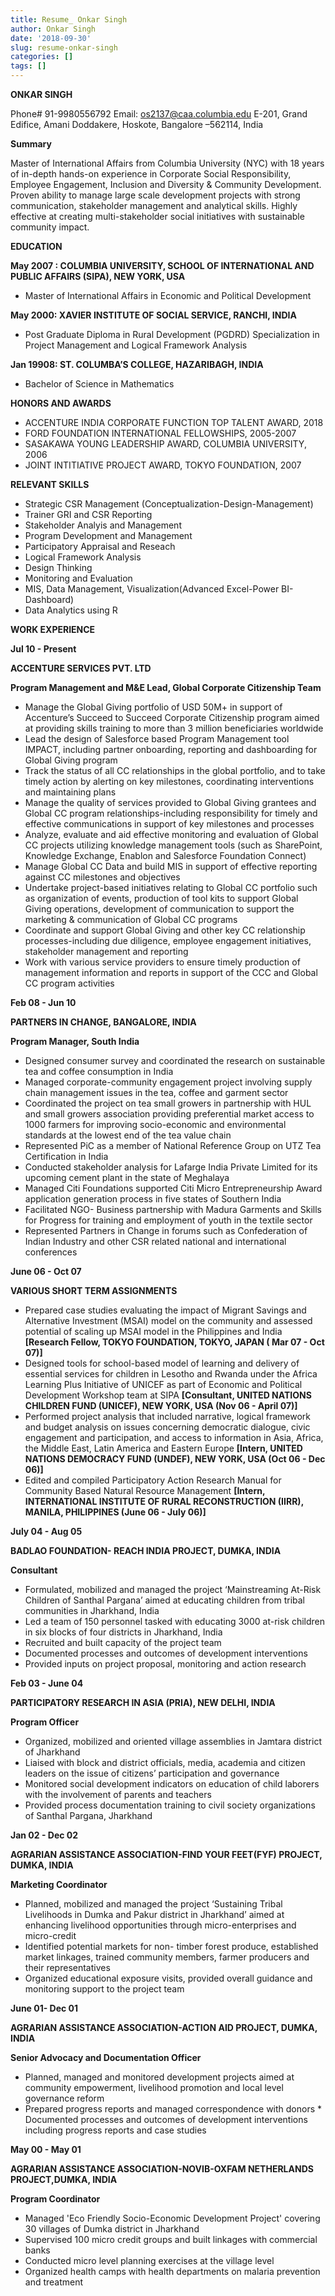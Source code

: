 ```yaml
---
title: Resume_ Onkar Singh
author: Onkar Singh
date: '2018-09-30'
slug: resume-onkar-singh
categories: []
tags: []
---
```


**ONKAR SINGH**

Phone# 91-9980556792 Email: os2137@caa.columbia.edu
E-201, Grand Edifice, Amani Doddakere, Hoskote, Bangalore –562114, India

**Summary**

Master of International Affairs from Columbia University (NYC) with 18 years of in-depth hands-on experience in Corporate Social Responsibility, Employee Engagement, Inclusion and Diversity & Community Development. Proven ability to manage large scale development projects with strong communication, stakeholder management and analytical skills. Highly effective at creating multi-stakeholder social initiatives with sustainable community impact.

**EDUCATION**

**May 2007 : COLUMBIA UNIVERSITY, SCHOOL OF INTERNATIONAL AND PUBLIC AFFAIRS (SIPA), NEW YORK, USA**

 * Master of International Affairs in Economic and Political Development

**May 2000: XAVIER INSTITUTE OF SOCIAL SERVICE, RANCHI, INDIA**

 * Post Graduate Diploma in Rural Development  (PGDRD) 
Specialization in Project Management and Logical Framework Analysis

**Jan 19908: ST. COLUMBA’S COLLEGE, HAZARIBAGH, INDIA**

 * Bachelor of Science in Mathematics
	
**HONORS AND AWARDS**

 - ACCENTURE INDIA CORPORATE FUNCTION TOP TALENT AWARD, 2018
 - FORD FOUNDATION INTERNATIONAL FELLOWSHIPS, 2005-2007
 - SASAKAWA YOUNG LEADERSHIP AWARD, COLUMBIA UNIVERSITY, 2006
 - JOINT INTITIATIVE PROJECT AWARD, TOKYO FOUNDATION, 2007  

**RELEVANT SKILLS**

 * Strategic CSR Management (Conceptualization-Design-Management)
 * Trainer GRI and CSR Reporting
 * Stakeholder Analyis and Management
 * Program Development and Management
 * Participatory Appraisal and Reseach
 * Logical Framework Analysis
 * Design Thinking
 * Monitoring and Evaluation
 * MIS, Data Management, Visualization(Advanced Excel-Power BI-Dashboard)
 * Data Analytics using R

**WORK EXPERIENCE**     

**Jul 10 - Present**

**ACCENTURE SERVICES PVT. LTD**

**Program Management and M&E Lead, Global Corporate Citizenship Team**

 * Manage the Global Giving portfolio of USD 50M+ in support of Accenture’s Succeed to Succeed Corporate Citizenship program aimed at providing skills training to more than 3 million beneficiaries worldwide
 * Lead the design of Salesforce based Program Management tool IMPACT, including partner onboarding, reporting and dashboarding for Global Giving program
 * Track the status of all CC relationships in the global portfolio, and to take timely action by alerting on key milestones, coordinating interventions and maintaining plans
 * Manage the quality of services provided to Global Giving grantees and Global CC program relationships-including responsibility for timely and effective communications in support of key milestones and processes
 * Analyze, evaluate and aid effective monitoring and evaluation of Global CC projects utilizing knowledge management tools  (such as SharePoint, Knowledge Exchange, Enablon and Salesforce Foundation Connect)
 * Manage Global CC Data and build MIS in support of effective reporting against CC milestones and objectives
 * Undertake project-based initiatives relating to Global CC portfolio such as organization of events, production of tool kits to support Global Giving operations, development of communication to support the marketing & communication of Global CC programs
 * Coordinate and support Global Giving and other key CC relationship processes-including due diligence, employee engagement initiatives, stakeholder management and reporting
 * Work with various service providers to ensure timely production of management information and reports in support of  the CCC and Global CC program activities

**Feb 08 - Jun 10**

**PARTNERS IN CHANGE, BANGALORE,  INDIA**

**Program Manager, South India**

 * Designed consumer survey and coordinated the research  on sustainable tea and coffee consumption in India
 * Managed corporate-community engagement project involving supply chain management issues in the tea, coffee and garment sector
 * Coordinated the project on tea small growers in partnership with HUL and small growers association providing preferential market access to 1000 farmers for improving socio-economic and environmental standards at the lowest end of the tea value chain
 * Represented PiC as a member of  National Reference Group on UTZ Tea Certification in India
 * Conducted stakeholder analysis for Lafarge India Private Limited for its upcoming cement plant in the state of Meghalaya
 * Managed Citi Foundations supported Citi Micro Entrepreneurship Award application generation process in five states of Southern India
 * Facilitated NGO- Business partnership with Madura Garments and Skills for Progress for training and employment of youth in the textile sector
 * Represented Partners in Change in forums such as Confederation of Indian Industry and other CSR related national and international conferences   

**June 06 - Oct 07**

**VARIOUS SHORT TERM ASSIGNMENTS**

 * Prepared case studies evaluating the impact of Migrant Savings and Alternative Investment (MSAI) model on the community and assessed potential of scaling up MSAI model in the Philippines and India **[Research Fellow, TOKYO FOUNDATION, TOKYO, JAPAN ( Mar 07 - Oct 07)]**
 * Designed tools for school-based model of learning and delivery of essential services for children in Lesotho  and Rwanda under the Africa Learning Plus Initiative of UNICEF as part of Economic and Political Development Workshop team at SIPA **[Consultant, UNITED NATIONS CHILDREN FUND (UNICEF), NEW YORK, USA (Nov 06 - April 07)]**
 * Performed project analysis that included narrative, logical framework and budget analysis on issues concerning democratic dialogue, civic engagement and participation, and access to information in Asia, Africa, the Middle East, Latin America and Eastern Europe **[Intern, UNITED NATIONS DEMOCRACY FUND (UNDEF), NEW YORK, USA (Oct  06 - Dec 06)]**
 * Edited and compiled Participatory Action Research Manual  for Community Based Natural Resource Management **[Intern, INTERNATIONAL INSTITUTE OF RURAL RECONSTRUCTION (IIRR), MANILA, PHILIPPINES (June 06  - July 06)]**

 	

**July 04 - Aug 05**	

**BADLAO FOUNDATION- REACH INDIA PROJECT, DUMKA, INDIA**

   **Consultant**

 * Formulated, mobilized and managed the project ‘Mainstreaming At-Risk Children of Santhal Pargana’ aimed at       educating children from tribal communities in Jharkhand, India 
 * Led a team of 150 personnel tasked with educating 3000 at-risk children in six blocks of four districts in Jharkhand, India 
 * Recruited and built capacity of the project team
 * Documented processes and outcomes of development interventions
 * Provided inputs on project proposal, monitoring and action research
 

**Feb 03 - June 04**

**PARTICIPATORY RESEARCH IN ASIA (PRIA), NEW DELHI, INDIA**

**Program Officer**

 * Organized, mobilized and oriented village assemblies  in Jamtara district of Jharkhand
 * Liaised with block and district officials, media, academia and citizen leaders on the issue of citizens’ participation and governance
 * Monitored social development indicators on education of child laborers with the involvement of parents and teachers 
 * Provided process documentation training to civil society organizations of Santhal  Pargana, Jharkhand


**Jan 02 - Dec 02**

**AGRARIAN ASSISTANCE ASSOCIATION-FIND YOUR FEET(FYF) PROJECT, DUMKA, INDIA**

**Marketing Coordinator** 

 * Planned, mobilized and managed the project ‘Sustaining Tribal Livelihoods in Dumka and Pakur district in Jharkhand’ aimed at enhancing livelihood opportunities through micro-enterprises and micro-credit
 * Identified potential markets for non- timber forest produce, established market linkages, trained community members, farmer producers  and their representatives
 * Organized educational exposure visits, provided overall guidance and monitoring support to the project team


**June 01- Dec 01**

**AGRARIAN ASSISTANCE ASSOCIATION-ACTION AID PROJECT, DUMKA, INDIA**

**Senior Advocacy and Documentation Officer**
 
 * Planned, managed and monitored development projects aimed at community empowerment, livelihood promotion and local level governance reform                                       
 * Prepared progress reports and managed correspondence with  donors  * Documented processes and outcomes of development interventions including progress reports and case studies   


**May 00 - May 01**

**AGRARIAN ASSISTANCE ASSOCIATION-NOVIB-OXFAM NETHERLANDS PROJECT,DUMKA, INDIA**

**Program Coordinator**

 * Managed 'Eco Friendly Socio-Economic Development Project' covering 30 villages of Dumka district in Jharkhand
 * Supervised 100 micro credit groups and built linkages with commercial banks
 * Conducted micro level planning exercises at the village level 
 * Organized health camps with  health departments on malaria  prevention and treatment


